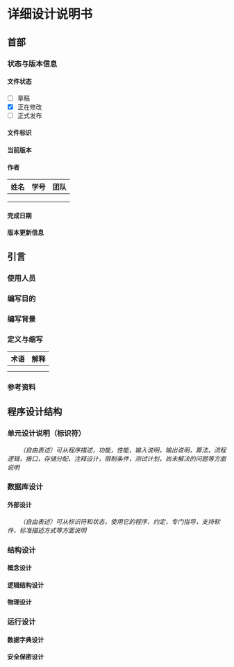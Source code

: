# 详细设计说明书

## 首部

### 状态与版本信息

#### 文件状态

- [ ] 草稿
- [x] 正在修改
- [ ] 正式发布

#### 文件标识

#### 当前版本
		
#### 作者
|姓名|学号|团队|
|--- |---|---|
|    |    |   |
|     |    |   |
|    |     |    |


#### 完成日期

#### 版本更新信息

## 引言

### 使用人员

### 编写目的
 
### 编写背景

### 定义与缩写
|术语|解释|
|---|---|
|    |   |
|    |   |

### 参考资料

## 程序设计结构

### 单元设计说明（标识符）

&emsp;&emsp;*（自由表述）可从程序描述，功能，性能，输入说明，输出说明，算法，流程逻辑，接口，存储分配，注释设计，限制条件，测试计划，尚未解决的问题等方面说明*

### 数据库设计

#### 外部设计

&emsp;&emsp;*（自由表述）可从标识符和状态，使用它的程序，约定，专门指导，支持软件，标准描述方式等方面说明*

### 结构设计

#### 概念设计

#### 逻辑结构设计

#### 物理设计

### 运行设计

#### 数据字典设计

#### 安全保密设计




				

	
